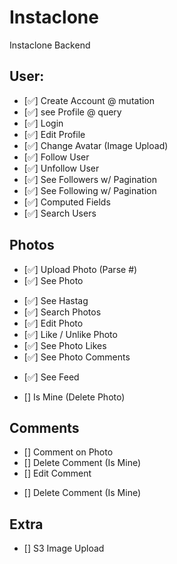 # Instaclone

Instaclone Backend

## User:

- [✅] Create Account @ mutation
- [✅] see Profile @ query
- [✅] Login
- [✅] Edit Profile
- [✅] Change Avatar (Image Upload)
- [✅] Follow User
- [✅] Unfollow User
- [✅] See Followers w/ Pagination
- [✅] See Following w/ Pagination
- [✅] Computed Fields
- [✅] Search Users

## Photos

- [✅] Upload Photo (Parse #)
- [✅] See Photo
<!-- #food / 2,050,459 posts / photos 이런 기능 -->
- [✅] See Hastag
- [✅] Search Photos
- [✅] Edit Photo
- [✅] Like / Unlike Photo
- [✅] See Photo Likes
- [✅] See Photo Comments
<!-- 내가 팔로우 하는 유저들의 사진을 모아보는 것- pagination: cursor pagination과 offset pagination 마음대로 -->
- [✅] See Feed
<!-- isMine: Comment 작성자 / 내가 Comment를 작성했다면 Comment를 삭제할 수 있는 x 버튼 보여주기 -->
- [] Is Mine (Delete Photo)

## Comments

- [] Comment on Photo
- [] Delete Comment (Is Mine)
- [] Edit Comment
<!-- isMine: Comment 작성자 / 내가 Comment를 작성했다면 Comment를 삭제할 수 있는 x 버튼 보여주기 -->
- [] Delete Comment (Is Mine)

## Extra

- [] S3 Image Upload
